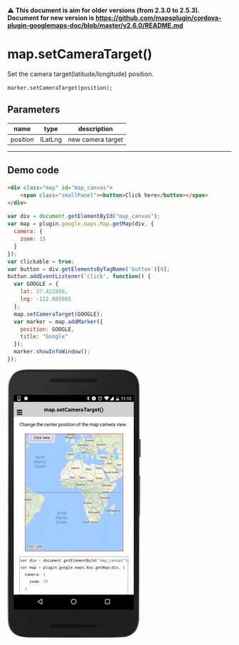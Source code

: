 :warning: **This document is aim for older versions (from 2.3.0 to 2.5.3).
Document for new version is https://github.com/mapsplugin/cordova-plugin-googlemaps-doc/blob/master/v2.6.0/README.md**

# map.setCameraTarget()

Set the camera target(latitude/longitude) position.

```
marker.setCameraTarget(position);
```

## Parameters

name           | type     | description
---------------|----------|---------------------------------------
position       | ILatLng  | new camera target
------------------------------------------------------------------

## Demo code

```html
<div class="map" id="map_canvas">
    <span class="smallPanel"><button>Click here</button></span>
</div>
```

```js
var div = document.getElementById("map_canvas");
var map = plugin.google.maps.Map.getMap(div, {
  camera: {
    zoom: 15
  }
});
var clickable = true;
var button = div.getElementsByTagName('button')[0];
button.addEventListener('click', function() {
  var GOOGLE = {
    lat: 37.422858,
    lng: -122.085065
  };
  map.setCameraTarget(GOOGLE);
  var marker = map.addMarker({
    position: GOOGLE,
    title: "Google"
  });
  marker.showInfoWindow();
});

```

![](image.gif)
